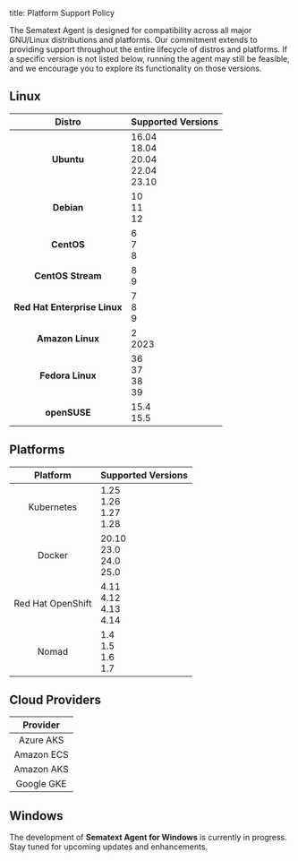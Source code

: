 title: Platform Support Policy

The Sematext Agent is designed for compatibility across all major GNU/Linux distributions and platforms. Our commitment extends to providing support throughout the entire lifecycle of distros and platforms. If a specific version is not listed below, running the agent may still be feasible, and we encourage you to explore its functionality on those versions.

## Linux

| Distro | Supported Versions |
|:-:|:-|
| **Ubuntu** | 16.04<br>18.04<br>20.04<br>22.04<br>23.10 |
| **Debian** | 10<br>11<br>12 |
| **CentOS** | 6<br>7<br>8 |
| **CentOS Stream** | 8<br>9 |
| **Red Hat Enterprise Linux** | 7<br>8<br>9 |
| **Amazon Linux** | 2<br>2023 |
| **Fedora Linux** | 36<br>37<br>38<br>39 |
| **openSUSE** | 15.4<br>15.5 |

## Platforms

| Platform | Supported Versions |
|:-:|:-|
| Kubernetes | 1.25<br>1.26<br>1.27<br>1.28 |
| Docker | 20.10<br>23.0<br>24.0<br>25.0 | 
| Red Hat OpenShift | 4.11<br>4.12<br>4.13<br>4.14 | 
| Nomad | 1.4<br>1.5<br>1.6<br>1.7 | 

## Cloud Providers

| Provider |
|:-:|
| Azure AKS |
| Amazon ECS |
| Amazon AKS |
| Google GKE |

## Windows

The development of **Sematext Agent for Windows** is currently in progress. Stay tuned for upcoming updates and enhancements.
